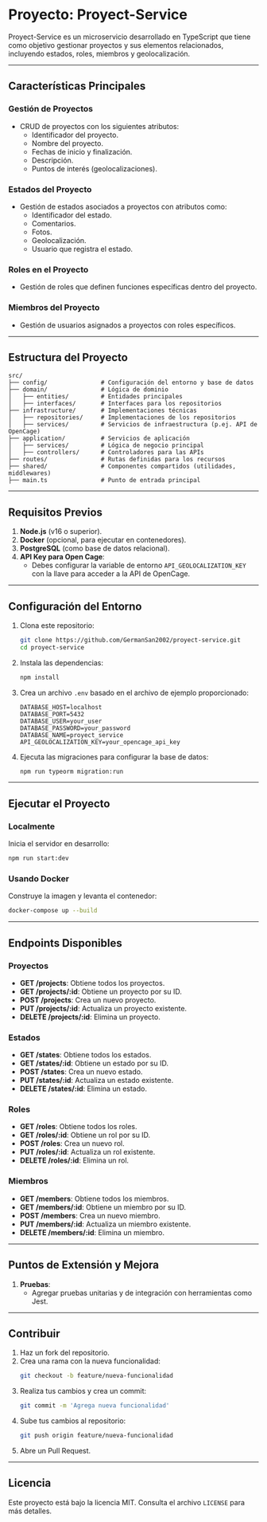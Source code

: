 # Proyecto: Proyect-Service

Proyect-Service es un microservicio desarrollado en TypeScript que tiene como objetivo gestionar proyectos y sus elementos relacionados, incluyendo estados, roles, miembros y geolocalización.

---

## **Características Principales**

### **Gestión de Proyectos**
- CRUD de proyectos con los siguientes atributos:
  - Identificador del proyecto.
  - Nombre del proyecto.
  - Fechas de inicio y finalización.
  - Descripción.
  - Puntos de interés (geolocalizaciones).

### **Estados del Proyecto**
- Gestión de estados asociados a proyectos con atributos como:
  - Identificador del estado.
  - Comentarios.
  - Fotos.
  - Geolocalización.
  - Usuario que registra el estado.

### **Roles en el Proyecto**
- Gestión de roles que definen funciones específicas dentro del proyecto.

### **Miembros del Proyecto**
- Gestión de usuarios asignados a proyectos con roles específicos.

---

## **Estructura del Proyecto**

```
src/
├── config/               # Configuración del entorno y base de datos
├── domain/               # Lógica de dominio
│   ├── entities/         # Entidades principales
│   ├── interfaces/       # Interfaces para los repositorios
├── infrastructure/       # Implementaciones técnicas
│   ├── repositories/     # Implementaciones de los repositorios
│   ├── services/         # Servicios de infraestructura (p.ej. API de OpenCage)
├── application/          # Servicios de aplicación
│   ├── services/         # Lógica de negocio principal
│   ├── controllers/      # Controladores para las APIs
├── routes/               # Rutas definidas para los recursos
├── shared/               # Componentes compartidos (utilidades, middlewares)
├── main.ts               # Punto de entrada principal
```

---

## **Requisitos Previos**

1. **Node.js** (v16 o superior).
2. **Docker** (opcional, para ejecutar en contenedores).
3. **PostgreSQL** (como base de datos relacional).
4. **API Key para Open Cage**:
   - Debes configurar la variable de entorno `API_GEOLOCALIZATION_KEY` con la llave para acceder a la API de OpenCage.

---

## **Configuración del Entorno**

1. Clona este repositorio:
   ```bash
   git clone https://github.com/GermanSan2002/proyect-service.git
   cd proyect-service
   ```

2. Instala las dependencias:
   ```bash
   npm install
   ```

3. Crea un archivo `.env` basado en el archivo de ejemplo proporcionado:
   ```env
   DATABASE_HOST=localhost
   DATABASE_PORT=5432
   DATABASE_USER=your_user
   DATABASE_PASSWORD=your_password
   DATABASE_NAME=proyect_service
   API_GEOLOCALIZATION_KEY=your_opencage_api_key
   ```

4. Ejecuta las migraciones para configurar la base de datos:
   ```bash
   npm run typeorm migration:run
   ```

---

## **Ejecutar el Proyecto**

### Localmente

Inicia el servidor en desarrollo:
```bash
npm run start:dev
```

### Usando Docker

Construye la imagen y levanta el contenedor:
```bash
docker-compose up --build
```

---

## **Endpoints Disponibles**

### **Proyectos**
- **GET /projects**: Obtiene todos los proyectos.
- **GET /projects/:id**: Obtiene un proyecto por su ID.
- **POST /projects**: Crea un nuevo proyecto.
- **PUT /projects/:id**: Actualiza un proyecto existente.
- **DELETE /projects/:id**: Elimina un proyecto.

### **Estados**
- **GET /states**: Obtiene todos los estados.
- **GET /states/:id**: Obtiene un estado por su ID.
- **POST /states**: Crea un nuevo estado.
- **PUT /states/:id**: Actualiza un estado existente.
- **DELETE /states/:id**: Elimina un estado.

### **Roles**
- **GET /roles**: Obtiene todos los roles.
- **GET /roles/:id**: Obtiene un rol por su ID.
- **POST /roles**: Crea un nuevo rol.
- **PUT /roles/:id**: Actualiza un rol existente.
- **DELETE /roles/:id**: Elimina un rol.

### **Miembros**
- **GET /members**: Obtiene todos los miembros.
- **GET /members/:id**: Obtiene un miembro por su ID.
- **POST /members**: Crea un nuevo miembro.
- **PUT /members/:id**: Actualiza un miembro existente.
- **DELETE /members/:id**: Elimina un miembro.

---

## **Puntos de Extensión y Mejora**

1. **Pruebas**:
   - Agregar pruebas unitarias y de integración con herramientas como Jest.

---

## **Contribuir**

1. Haz un fork del repositorio.
2. Crea una rama con la nueva funcionalidad:
   ```bash
   git checkout -b feature/nueva-funcionalidad
   ```
3. Realiza tus cambios y crea un commit:
   ```bash
   git commit -m 'Agrega nueva funcionalidad'
   ```
4. Sube tus cambios al repositorio:
   ```bash
   git push origin feature/nueva-funcionalidad
   ```
5. Abre un Pull Request.

---

## **Licencia**
Este proyecto está bajo la licencia MIT. Consulta el archivo `LICENSE` para más detalles.

